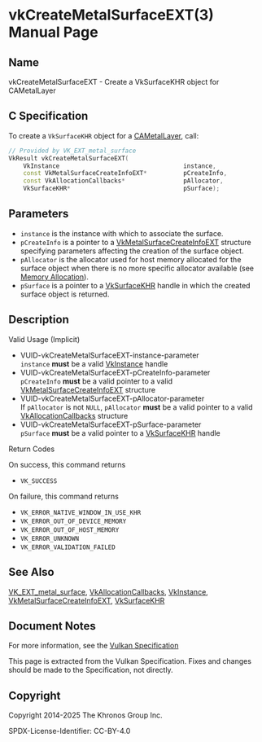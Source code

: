 # vkCreateMetalSurfaceEXT(3) Manual Page

## Name

vkCreateMetalSurfaceEXT - Create a VkSurfaceKHR object for CAMetalLayer



## [](#_c_specification)C Specification

To create a `VkSurfaceKHR` object for a [CAMetalLayer](https://registry.khronos.org/vulkan/specs/latest/man/html/CAMetalLayer.html), call:

```c++
// Provided by VK_EXT_metal_surface
VkResult vkCreateMetalSurfaceEXT(
    VkInstance                                  instance,
    const VkMetalSurfaceCreateInfoEXT*          pCreateInfo,
    const VkAllocationCallbacks*                pAllocator,
    VkSurfaceKHR*                               pSurface);
```

## [](#_parameters)Parameters

- `instance` is the instance with which to associate the surface.
- `pCreateInfo` is a pointer to a [VkMetalSurfaceCreateInfoEXT](https://registry.khronos.org/vulkan/specs/latest/man/html/VkMetalSurfaceCreateInfoEXT.html) structure specifying parameters affecting the creation of the surface object.
- `pAllocator` is the allocator used for host memory allocated for the surface object when there is no more specific allocator available (see [Memory Allocation](https://registry.khronos.org/vulkan/specs/latest/html/vkspec.html#memory-allocation)).
- `pSurface` is a pointer to a [VkSurfaceKHR](https://registry.khronos.org/vulkan/specs/latest/man/html/VkSurfaceKHR.html) handle in which the created surface object is returned.

## [](#_description)Description

Valid Usage (Implicit)

- [](#VUID-vkCreateMetalSurfaceEXT-instance-parameter)VUID-vkCreateMetalSurfaceEXT-instance-parameter  
  `instance` **must** be a valid [VkInstance](https://registry.khronos.org/vulkan/specs/latest/man/html/VkInstance.html) handle
- [](#VUID-vkCreateMetalSurfaceEXT-pCreateInfo-parameter)VUID-vkCreateMetalSurfaceEXT-pCreateInfo-parameter  
  `pCreateInfo` **must** be a valid pointer to a valid [VkMetalSurfaceCreateInfoEXT](https://registry.khronos.org/vulkan/specs/latest/man/html/VkMetalSurfaceCreateInfoEXT.html) structure
- [](#VUID-vkCreateMetalSurfaceEXT-pAllocator-parameter)VUID-vkCreateMetalSurfaceEXT-pAllocator-parameter  
  If `pAllocator` is not `NULL`, `pAllocator` **must** be a valid pointer to a valid [VkAllocationCallbacks](https://registry.khronos.org/vulkan/specs/latest/man/html/VkAllocationCallbacks.html) structure
- [](#VUID-vkCreateMetalSurfaceEXT-pSurface-parameter)VUID-vkCreateMetalSurfaceEXT-pSurface-parameter  
  `pSurface` **must** be a valid pointer to a [VkSurfaceKHR](https://registry.khronos.org/vulkan/specs/latest/man/html/VkSurfaceKHR.html) handle

Return Codes

On success, this command returns

- `VK_SUCCESS`

On failure, this command returns

- `VK_ERROR_NATIVE_WINDOW_IN_USE_KHR`
- `VK_ERROR_OUT_OF_DEVICE_MEMORY`
- `VK_ERROR_OUT_OF_HOST_MEMORY`
- `VK_ERROR_UNKNOWN`
- `VK_ERROR_VALIDATION_FAILED`

## [](#_see_also)See Also

[VK\_EXT\_metal\_surface](https://registry.khronos.org/vulkan/specs/latest/man/html/VK_EXT_metal_surface.html), [VkAllocationCallbacks](https://registry.khronos.org/vulkan/specs/latest/man/html/VkAllocationCallbacks.html), [VkInstance](https://registry.khronos.org/vulkan/specs/latest/man/html/VkInstance.html), [VkMetalSurfaceCreateInfoEXT](https://registry.khronos.org/vulkan/specs/latest/man/html/VkMetalSurfaceCreateInfoEXT.html), [VkSurfaceKHR](https://registry.khronos.org/vulkan/specs/latest/man/html/VkSurfaceKHR.html)

## [](#_document_notes)Document Notes

For more information, see the [Vulkan Specification](https://registry.khronos.org/vulkan/specs/latest/html/vkspec.html#vkCreateMetalSurfaceEXT)

This page is extracted from the Vulkan Specification. Fixes and changes should be made to the Specification, not directly.

## [](#_copyright)Copyright

Copyright 2014-2025 The Khronos Group Inc.

SPDX-License-Identifier: CC-BY-4.0